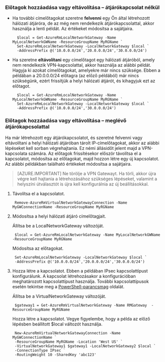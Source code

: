 ### <a name="noconnection"></a>Előtagok hozzáadása vagy eltávolítása – átjárókapcsolat nélkül

- Ha további címelőtagokat szeretne **felvenni** egy Ön által létrehozott hálózati átjáróra, de az még nem rendelkezik átjárókapcsolattal, akkor használja a lenti példát. Az értékeket módosítsa a sajátjaira.

        $local = Get-AzureRmLocalNetworkGateway -Name MyLocalNetworkGWName -ResourceGroupName MyRGName `
        Set-AzureRmLocalNetworkGateway -LocalNetworkGateway $local `
        -AddressPrefix @('10.0.0.0/24','20.0.0.0/24','30.0.0.0/24')

- Ha szeretne **eltávolítani** egy címelőtagot egy hálózati átjáróból, amely nem rendelkezik VPN-kapcsolattal, akkor használja az alábbi példát. Hagyja ki azokat címelőtagokat, amelyekre már nincs szüksége. Ebben a példában a 20.0.0.0/24 előtagra (az előző példából) már nincs szükségünk, ezért frissítjük a helyi hálózati átjárót, és kihagyjuk ezt az előtagot.

        $local = Get-AzureRmLocalNetworkGateway -Name MyLocalNetworkGWName -ResourceGroupName MyRGName `
        Set-AzureRmLocalNetworkGateway -LocalNetworkGateway $local `
        -AddressPrefix @('10.0.0.0/24','30.0.0.0/24')

### <a name="withconnection"></a>Előtagok hozzáadása vagy eltávolítása – meglévő átjárókapcsolattal

Ha már létrehozott egy átjárókapcsolatot, és szeretné felvenni vagy eltávolítani a helyi hálózati átjáróban tárolt IP-címelőtagokat, akkor az alábbi lépéseket kell sorban végrehajtania. Ez némi állásidőt jelent majd a VPN-kapcsolata számára. Az előtagok frissítésekor először távolítsa el a kapcsolatot, módosítsa az előtagokat, majd hozzon létre egy új kapcsolatot. Az alábbi példákban található értékeket módosítsa a sajátjaira.

>[AZURE.IMPORTANT] Ne törölje a VPN Gatewayt. Ha törli, akkor újra végre kell hajtania a létrehozásához szükséges lépéseket, valamint a helyszíni útválasztót is újra kell konfigurálnia az új beállításokkal.
 
1. Távolítsa el a kapcsolatot.

        Remove-AzureRmVirtualNetworkGatewayConnection -Name MyGWConnectionName -ResourceGroupName MyRGName

2. Módosítsa a helyi hálózati átjáró címelőtagjait.

    Állítsa be a LocalNetworkGateway változóját.

        $local = Get-AzureRmLocalNetworkGateway -Name MyLocalNetworkGWName -ResourceGroupName MyRGName

    Módosítsa az előtagokat.

        Set-AzureRmLocalNetworkGateway -LocalNetworkGateway $local `
        -AddressPrefix @('10.0.0.0/24','20.0.0.0/24','30.0.0.0/24')

4. Hozza létre a kapcsolatot. Ebben a példában IPsec kapcsolattípust konfigurálunk. A kapcsolat létrehozásakor a konfigurációban meghatározott kapcsolattípust használja. További kapcsolattípusok esetén tekintse meg a [PowerShell-parancsmag](https://msdn.microsoft.com/library/mt603611.aspx) oldalát.

    Állítsa be a VirtualNetworkGateway változóját.

        $gateway1 = Get-AzureRmVirtualNetworkGateway -Name RMGateway  -ResourceGroupName MyRGName

    Hozza létre a kapcsolatot. Vegye figyelembe, hogy a példa az előző lépésben beállított $local változót használja.


        New-AzureRmVirtualNetworkGatewayConnection -Name MyGWConnectionName `
        -ResourceGroupName MyRGName -Location 'West US' `
        -VirtualNetworkGateway1 $gateway1 -LocalNetworkGateway2 $local `
        -ConnectionType IPsec `
        -RoutingWeight 10 -SharedKey 'abc123'


<!--HONumber=Sep16_HO4-->


